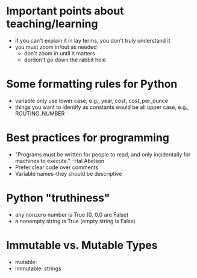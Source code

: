 # Important points about teaching/learning
* if you can't explain it in lay terms, you don't truly understand it
* you must zoom in/out as needed
  * don't zoom in until it matters
  * do/don't go down the rabbit hole

# Some formatting rules for Python
* variable only use lower case, e.g., year, cost, cost_per_ounce
* things you want to identify as constants would be all upper case, e.g., ROUTING_NUMBER

# Best practices for programming
 * "Programs must be written for people to read, and only incidentally for machines to execute." –Hal Abelson
 * Prefer clear code over comments
 * Variable names–they should be descriptive

# Python "truthiness"
* any nonzero number is True (0, 0.0 are False)
* a nonempty string is True (empty string is False)

# Immutable vs. Mutable Types
* mutable:
* immutable: strings
